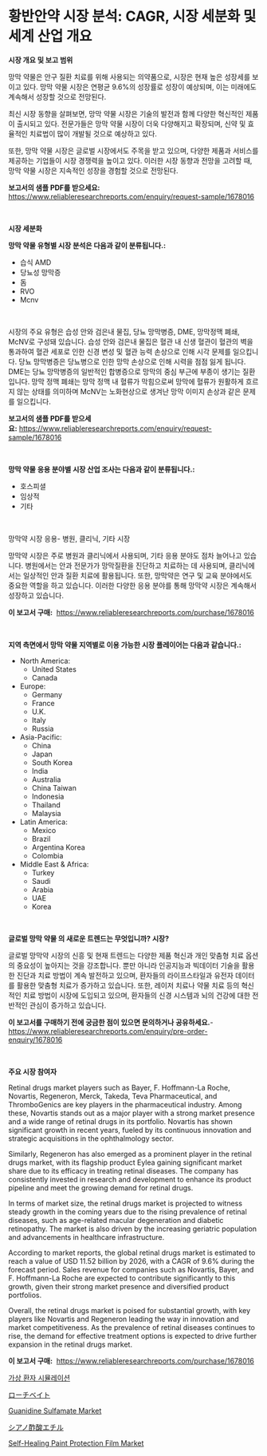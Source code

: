 <p><h1>황반안약 시장 분석: CAGR, 시장 세분화 및 세계 산업 개요</h1></p><p><strong>시장 개요 및 보고 범위</strong></p>
<p><p>망막 약물은 안구 질환 치료를 위해 사용되는 의약품으로, 시장은 현재 높은 성장세를 보이고 있다. 망막 약물 시장은 연평균 9.6%의 성장률로 성장이 예상되며, 이는 미래에도 계속해서 성장할 것으로 전망된다.</p><p>최신 시장 동향을 살펴보면, 망막 약물 시장은 기술의 발전과 함께 다양한 혁신적인 제품이 출시되고 있다. 전문가들은 망막 약물 시장이 더욱 다양해지고 확장되며, 신약 및 효율적인 치료법이 많이 개발될 것으로 예상하고 있다.</p><p>또한, 망막 약물 시장은 글로벌 시장에서도 주목을 받고 있으며, 다양한 제품과 서비스를 제공하는 기업들이 시장 경쟁력을 높이고 있다. 이러한 시장 동향과 전망을 고려할 때, 망막 약물 시장은 지속적인 성장을 경험할 것으로 전망된다.</p></p>
<p><strong>보고서의 샘플 PDF를 받으세요:</strong> <a href="https://www.reliableresearchreports.com/enquiry/request-sample/1678016">https://www.reliableresearchreports.com/enquiry/request-sample/1678016</a></p>
<p>&nbsp;</p>
<p><strong>시장 세분화</strong></p>
<p><strong>망막 약물 유형별 시장 분석은 다음과 같이 분류됩니다.:</strong></p>
<p><ul><li>습식 AMD</li><li>당뇨성 망막증</li><li>돔</li><li>RVO</li><li>Mcnv</li></ul></p>
<p>&nbsp;</p>
<p><p>시장의 주요 유형은 습성 안와 검은내 물집, 당뇨 망막병증, DME, 망막정맥 폐쇄, McNV로 구성돼 있습니다. 습성 안와 검은내 물집은 혈관 내 신생 혈관이 혈관의 벽을 통과하여 혈관 세포로 인한 신경 변성 및 혈관 능력 손상으로 인해 시각 문제를 일으킵니다. 당뇨 망막병증은 당뇨병으로 인한 망막 손상으로 인해 시력을 점점 잃게 됩니다. DME는 당뇨 망막병증의 일반적인 합병증으로 망막의 중심 부근에 부종이 생기는 질환입니다. 망막 정맥 폐쇄는 망막 정맥 내 혈류가 막힘으로써 망막에 혈류가 원활하게 흐르지 않는 상태를 의미하며 McNV는 노화현상으로 생겨난 망막 이미지 손상과 같은 문제를 일으킵니다.</p></p>
<p><strong>보고서의 샘플 PDF를 받으세요:</strong>&nbsp;<a href="https://www.reliableresearchreports.com/enquiry/request-sample/1678016">https://www.reliableresearchreports.com/enquiry/request-sample/1678016</a></p>
<p>&nbsp;</p>
<p><strong> 망막 약물 응용 분야별 시장 산업 조사는 다음과 같이 분류됩니다.:</strong></p>
<p><ul><li>호스피셜</li><li>임상적</li><li>기타</li></ul></p>
<p>&nbsp;</p>
<p><p>망막약 시장 응용- 병원, 클리닉, 기타 시장</p><p>망막약 시장은 주로 병원과 클리닉에서 사용되며, 기타 응용 분야도 점차 늘어나고 있습니다. 병원에서는 안과 전문가가 망막질환을 진단하고 치료하는 데 사용되며, 클리닉에서는 일상적인 안과 질환 치료에 활용됩니다. 또한, 망막약은 연구 및 교육 분야에서도 중요한 역할을 하고 있습니다. 이러한 다양한 응용 분야를 통해 망막약 시장은 계속해서 성장하고 있습니다.</p></p>
<p><strong>이 보고서 구매:</strong>&nbsp; <a href="https://www.reliableresearchreports.com/purchase/1678016">https://www.reliableresearchreports.com/purchase/1678016</a></p>
<p>&nbsp;</p>
<p><strong>지역 측면에서 망막 약물 지역별로 이용 가능한 시장 플레이어는 다음과 같습니다.:</strong></p>
<p><ul>
    <li>
        North America:
        <ul>
            <li>United States</li>
            <li>Canada</li>
        </ul>
    </li>
    <li>
        Europe:
        <ul>
            <li>Germany</li>
            <li>France</li>
            <li>U.K.</li>
            <li>Italy</li>
            <li>Russia</li>
        </ul>
    </li>
    <li>
        Asia-Pacific:
        <ul>
            <li>China</li>
            <li>Japan</li>
            <li>South Korea</li>
            <li>India</li>
            <li>Australia</li>
            <li>China Taiwan</li>
            <li>Indonesia</li>
            <li>Thailand</li>
            <li>Malaysia</li>
        </ul>
    </li>
    <li>
        Latin America:
        <ul>
            <li>Mexico</li>
            <li>Brazil</li>
            <li>Argentina Korea</li>
            <li>Colombia</li>
        </ul>
    </li>
    <li>
        Middle East & Africa:
        <ul>
            <li>Turkey</li>
            <li>Saudi</li>
            <li>Arabia</li>
            <li>UAE</li>
            <li>Korea</li>
        </ul>
    </li>
    </ul></p>
<p>&nbsp;</p>
<p><strong>글로벌 망막 약물 의 새로운 트렌드는 무엇입니까? 시장?</strong></p>
<p><p>글로벌 망막약 시장의 신흥 및 현재 트렌드는 다양한 제품 혁신과 개인 맞춤형 치료 옵션의 중요성이 높아지는 것을 강조합니다. 뿐만 아니라 인공지능과 빅데이터 기술을 활용한 진단과 치료 방법이 계속 발전하고 있으며, 환자들의 라이프스타일과 유전자 데이터를 활용한 맞춤형 치료가 증가하고 있습니다. 또한, 레이저 치료나 약물 치료 등의 혁신적인 치료 방법이 시장에 도입되고 있으며, 환자들의 신경 시스템과 뇌의 건강에 대한 전반적인 관심이 증가하고 있습니다.</p></p>
<p><strong>이 보고서를 구매하기 전에 궁금한 점이 있으면 문의하거나 공유하세요.</strong>- <a href="https://www.reliableresearchreports.com/enquiry/pre-order-enquiry/1678016">https://www.reliableresearchreports.com/enquiry/pre-order-enquiry/1678016</a></p>
<p>&nbsp;</p>
<p><strong>주요 시장 참여자</strong></p>
<p><p>Retinal drugs market players such as Bayer, F. Hoffmann-La Roche, Novartis, Regeneron, Merck, Takeda, Teva Pharmaceutical, and ThromboGenics are key players in the pharmaceutical industry. Among these, Novartis stands out as a major player with a strong market presence and a wide range of retinal drugs in its portfolio. Novartis has shown significant growth in recent years, fueled by its continuous innovation and strategic acquisitions in the ophthalmology sector.</p><p>Similarly, Regeneron has also emerged as a prominent player in the retinal drugs market, with its flagship product Eylea gaining significant market share due to its efficacy in treating retinal diseases. The company has consistently invested in research and development to enhance its product pipeline and meet the growing demand for retinal drugs.</p><p>In terms of market size, the retinal drugs market is projected to witness steady growth in the coming years due to the rising prevalence of retinal diseases, such as age-related macular degeneration and diabetic retinopathy. The market is also driven by the increasing geriatric population and advancements in healthcare infrastructure.</p><p>According to market reports, the global retinal drugs market is estimated to reach a value of USD 11.52 billion by 2026, with a CAGR of 9.6% during the forecast period. Sales revenue for companies such as Novartis, Bayer, and F. Hoffmann-La Roche are expected to contribute significantly to this growth, given their strong market presence and diversified product portfolios.</p><p>Overall, the retinal drugs market is poised for substantial growth, with key players like Novartis and Regeneron leading the way in innovation and market competitiveness. As the prevalence of retinal diseases continues to rise, the demand for effective treatment options is expected to drive further expansion in the retinal drugs market.</p></p>
<p><strong>이 보고서 구매:</strong>&nbsp;&nbsp;<a href="https://www.reliableresearchreports.com/purchase/1678016">https://www.reliableresearchreports.com/purchase/1678016</a></p>
<p><p><a href="https://medium.com/@wrold0f/%EA%B0%80%EC%83%81-%ED%99%98%EC%9E%90-%EC%8B%9C%EB%AE%AC%EB%A0%88%EC%9D%B4%EC%85%98-%EC%8B%9C%EC%9E%A5-%EC%8B%9C%EC%9E%A5-%EC%A0%90%EC%9C%A0%EC%9C%A8-%EC%8B%9C%EC%9E%A5-%EB%8F%99%ED%96%A5-%EB%B0%8F-%EB%AF%B8%EB%9E%98-%EC%84%B1%EC%9E%A5-%ED%83%90%EC%83%89-e2ee7c391664">가상 환자 시뮬레이션</a></p><p><a href="https://medium.com/@cynthiasecret7/%E3%82%B4%E3%82%AD%E3%83%96%E3%83%AA%E9%A7%86%E9%99%A4%E5%89%A4%E3%81%AE%E5%B8%82%E5%A0%B4%E8%A6%8F%E6%A8%A1%E3%81%A8%E5%B8%82%E5%A0%B4%E5%8B%95%E5%90%91-%E5%AE%8C%E5%85%A8%E3%81%AA%E7%94%A3%E6%A5%AD%E6%A6%82%E8%A6%81-2024%E5%B9%B4%E3%81%8B%E3%82%892031%E5%B9%B4%E3%81%BE%E3%81%A7-7ec6325dad78">ローチベイト</a></p><p><a href="https://view.publitas.com/reportprime-1/guanidine-sulfamate-market-size-growth-outlook-from-2024-to-2031-projecting-at-markets-trends-analysis-by-application-regional-outlook-and-revenue/">Guanidine Sulfamate Market</a></p><p><a href="https://github.com/ycmtqqhvk3273/Market-Research-Report-List-1/blob/main/9003115186142.md">シアノ酢酸エチル</a></p><p><a href="https://issuu.com/reportprime-2/docs/self-healing-paint-protection-film-market-size-203">Self-Healing Paint Protection Film Market</a></p></p>
